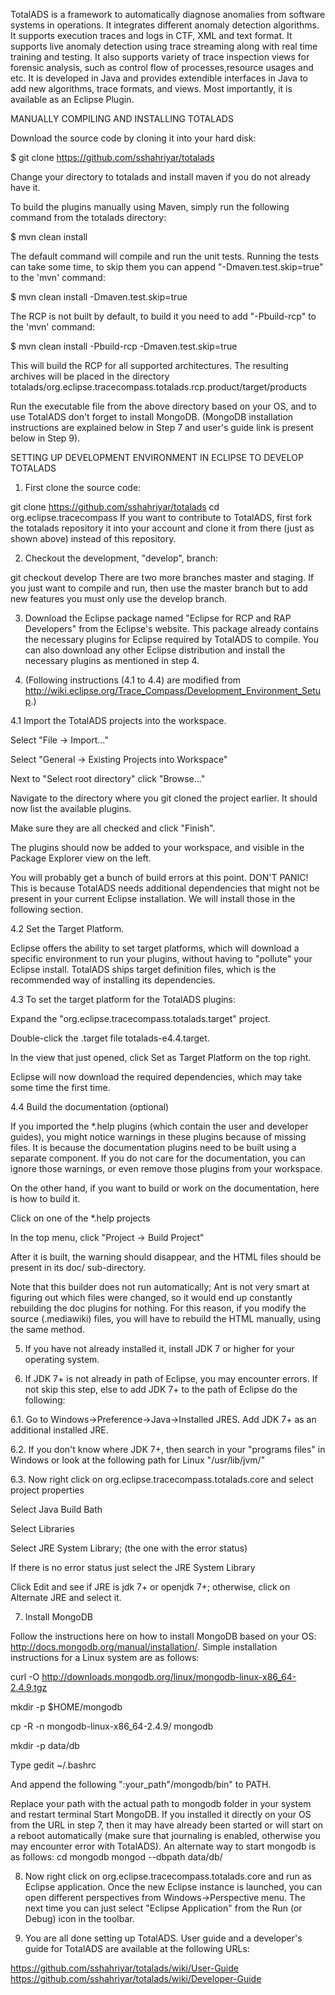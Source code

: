 TotalADS is a framework to automatically diagnose anomalies from software systems in operations. It integrates different anomaly detection algorithms. It supports execution traces and logs in CTF, XML and text format. It supports live anomaly detection using trace streaming along with real time training and testing. It also supports variety of trace inspection views for forensic analysis, such as control flow of processes,resource usages and etc. It is developed in Java and provides extendible interfaces in Java to add new algorithms, trace formats, and views. Most importantly, it is available as an Eclipse Plugin.


MANUALLY COMPILING AND INSTALLING TOTALADS

Download the source code by cloning it into your hard disk:

$ git clone https://github.com/sshahriyar/totalads

Change your directory to totalads and install maven if you do not already have it.

To build the plugins manually using Maven, simply run the following command from
the totalads directory:

$ mvn clean install

The default command will compile and run the unit tests. Running the tests can
take some time, to skip them you can append "-Dmaven.test.skip=true" to the
'mvn' command:

$ mvn clean install -Dmaven.test.skip=true


The RCP is not built by default, to build it you need to add "-Pbuild-rcp" to
the 'mvn' command:

$ mvn clean install -Pbuild-rcp -Dmaven.test.skip=true

This will build the RCP for all supported architectures. The resulting archives
will be placed in the directory totalads/org.eclipse.tracecompass.totalads.rcp.product/target/products

Run the executable file from the above directory based on your OS, and to use TotalADS don't forget to install MongoDB. (MongoDB installation instructions are explained below in Step 7 and user's guide link is present below in Step 9).

SETTING UP DEVELOPMENT ENVIRONMENT IN ECLIPSE TO DEVELOP TOTALADS


1. First clone the source code:

git clone https://github.com/sshahriyar/totalads
cd org.eclipse.tracecompass
If you want to contribute to TotalADS, first fork the totalads repository it into your account and clone it from there (just as shown above) instead of this repository.

2. Checkout the development, "develop", branch:

 git checkout develop
There are two more branches master and staging. If you just want to compile and run, then use the master branch but to add new features you must only use the develop branch.

3. Download the Eclipse package named "Eclipse for RCP and RAP Developers"  from the Eclipse's website. This package already contains the necessary plugins for Eclipse required by TotalADS to compile. You can also download any other Eclipse distribution and install the necessary plugins as mentioned in step 4.

4. (Following instructions (4.1 to 4.4) are modified from http://wiki.eclipse.org/Trace_Compass/Development_Environment_Setup.)

4.1 Import the TotalADS projects into the workspace.

Select "File -> Import..."

Select "General -> Existing Projects into Workspace"

Next to "Select root directory" click "Browse..."

Navigate to the directory where you git cloned the project earlier. It should now list the available plugins.

Make sure they are all checked and click "Finish".

The plugins should now be added to your workspace, and visible in the Package Explorer view on the left.

You will probably get a bunch of build errors at this point. DON'T PANIC! This is because TotalADS needs additional dependencies that might not be present in your current Eclipse installation. We will install those in the following section.

4.2 Set the Target Platform.

Eclipse offers the ability to set target platforms, which will download a specific environment to run your plugins, without having to "pollute" your Eclipse install. TotalADS ships target definition files, which is the recommended way of installing its dependencies.

4.3 To set the target platform for the TotalADS plugins:

Expand the "org.eclipse.tracecompass.totalads.target" project.

Double-click the .target file totalads-e4.4.target.

In the view that just opened, click Set as Target Platform on the top right.

Eclipse will now download the required dependencies, which may take some time the first time.


4.4 Build the documentation (optional)

If you imported the *.help plugins (which contain the user and developer guides), you might notice warnings in these plugins because of missing files. It is because the documentation plugins need to be built using a separate component. If you do not care for the documentation, you can ignore those warnings, or even remove those plugins from your workspace.

On the other hand, if you want to build or work on the documentation, here is how to build it.

Click on one of the *.help projects

In the top menu, click "Project -> Build Project"

After it is built, the warning should disappear, and the HTML files should be present in its doc/ sub-directory.

Note that this builder does not run automatically; Ant is not very smart at figuring out which files were changed, so it would end up constantly rebuilding the doc plugins for nothing. For this reason, if you modify the source (.mediawiki) files, you will have to rebuild the HTML manually, using the same method.

5. If you have not already installed it, install JDK 7 or higher for your operating system.

6. If JDK 7+ is not already in path of Eclipse, you may encounter errors. If not skip this step, else to add JDK 7+ to the path of Eclipse do the following:

6.1. Go to Windows->Preference->Java->Installed JRES. Add JDK 7+ as an additional installed JRE.

6.2. If you don't know where JDK 7+, then search in your "programs files" in Windows or look at the following path for Linux "/usr/lib/jvm/"

6.3. Now right click on org.eclipse.tracecompass.totalads.core and select project properties

Select Java Build Bath

Select Libraries

Select JRE System Library; (the one with the error status)

If there is no error status just select the JRE System Library

Click Edit and see if JRE is jdk 7+ or openjdk 7+; otherwise, click on Alternate JRE and select it.

7. Install MongoDB

Follow the instructions here on how to install MongoDB based on your OS: http://docs.mongodb.org/manual/installation/. Simple installation instructions for a Linux system are as follows:

   curl -O http://downloads.mongodb.org/linux/mongodb-linux-x86_64-2.4.9.tgz

   mkdir -p $HOME/mongodb

   cp -R -n mongodb-linux-x86_64-2.4.9/ mongodb

   mkdir -p data/db

   Type gedit ~/.bashrc

   And append the following ":your_path"/mongodb/bin" to PATH.

   Replace your path with the actual path to mongodb folder in your system and restart terminal
Start MongoDB. If you installed it directly on your OS from the URL in step 7, then it may have already been started or will start on a reboot automatically (make sure that journaling is enabled, otherwise you may encounter error with TotalADS). An alternate way to start mongodb is as follows: cd mongodb mongod --dbpath data/db/

8. Now right click on org.eclipse.tracecompass.totalads.core and run as Eclipse application. Once the new Eclipse instance is launched, you can open different perspectives from Windows->Perspective menu. The next time you can just select "Eclipse Application" from the Run (or Debug) icon in the toolbar.

9. You are all done setting up TotalADS. User guide and a developer's guide for TotalADS are available at the following URLs:

https://github.com/sshahriyar/totalads/wiki/User-Guide
https://github.com/sshahriyar/totalads/wiki/Developer-Guide




